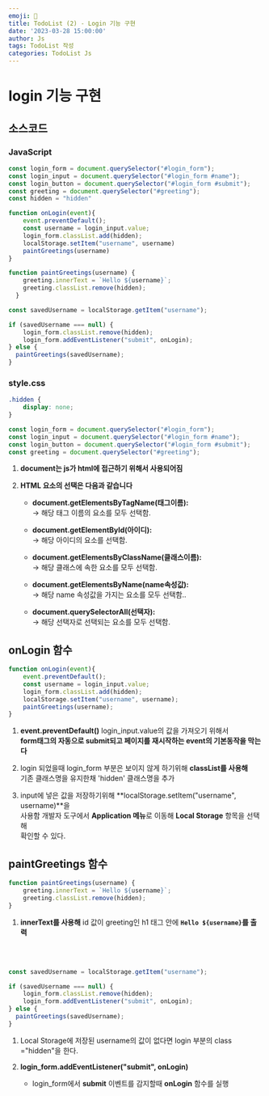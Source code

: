 ```yaml
---
emoji: 🧢
title: TodoList (2) - Login 기능 구현
date: '2023-03-28 15:00:00'
author: Js 
tags: TodoList 작성 
categories: TodoList Js 
---
```

# login 기능 구현 

## 소스코드 

### JavaScript


```js
const login_form = document.querySelector("#login_form");
const login_input = document.querySelector("#login_form #name");
const login_button = document.querySelector("#login_form #submit");
const greeting = document.querySelector("#greeting");
const hidden = "hidden"

function onLogin(event){
    event.preventDefault();
    const username = login_input.value;
    login_form.classList.add(hidden);
    localStorage.setItem("username", username)
    paintGreetings(username)
}

function paintGreetings(username) {
    greeting.innerText = `Hello ${username}`;
    greeting.classList.remove(hidden);
  }

const savedUsername = localStorage.getItem("username");

if (savedUsername === null) {
    login_form.classList.remove(hidden);
    login_form.addEventListener("submit", onLogin);
} else {
  paintGreetings(savedUsername);
}
```

### style.css


```css
.hidden {
    display: none;
}
```


```js
const login_form = document.querySelector("#login_form");
const login_input = document.querySelector("#login_form #name");
const login_button = document.querySelector("#login_form #submit");
const greeting = document.querySelector("#greeting");
```

1. **document는 js가 html에 접근하기 위해서 사용되어짐**

2. **HTML 요소의 선택은 다음과 같습니다**

    + **document.getElementsByTagName(태그이름):** <br>
       -> 해당 태그 이름의 요소를 모두 선택함.

    + **document.getElementById(아이디):** <br>
        -> 해당 아이디의 요소를 선택함.

    + **document.getElementsByClassName(클래스이름):** <br>
        -> 해당 클래스에 속한 요소를 모두 선택함.

    + **document.getElementsByName(name속성값):** <br>
       -> 해당 name 속성값을 가지는 요소를 모두 선택함..

    + **document.querySelectorAll(선택자):** <br>
       -> 해당 선택자로 선택되는 요소를 모두 선택함.

## onLogin 함수 


```js
function onLogin(event){
    event.preventDefault();
    const username = login_input.value;
    login_form.classList.add(hidden);
    localStorage.setItem("username", username);
    paintGreetings(username);
}
```

1. **event.preventDefault()**
   login_input.value의 값을 가져오기 위해서 <br>
   **form태그의 자동으로 submit되고 페이지를 재시작하는 event의 기본동작을 막는다** <br>   
  
2. login 되었을때 login_form 부분은 보이지 않게 하기위해 **classList를 사용해** <br>
   기존 클래스명을 유지한채 'hidden' 클래스명을 추가

3. input에 넣은 값을 저장하기위해 **localStorage.setItem("username", username)**을   
   사용함 개발자 도구에서 **Application 메뉴**로 이동해 **Local Storage** 항목을 선택해   
   확인할 수 있다. 

## paintGreetings 함수 


```js
function paintGreetings(username) {
    greeting.innerText = `Hello ${username}`;
    greeting.classList.remove(hidden);
}
```

1. **innerText를 사용해** id 값이 greeting인 h1 태그 안에 **`Hello ${username}`를 출력** 

<br>
<br>

```js
const savedUsername = localStorage.getItem("username");

if (savedUsername === null) {
    login_form.classList.remove(hidden);
    login_form.addEventListener("submit", onLogin);
} else {
  paintGreetings(savedUsername);
}
```

1. Local Storage에 저장된 username의 값이 없다면 login 부분의 class ="hidden"을 한다.

2. **login_form.addEventListener("submit", onLogin)** <br>
    + login_form에서 **submit** 이벤트를 감지할때 **onLogin** 함수를 실행  
